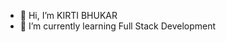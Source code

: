 - 👋 Hi, I’m KIRTI BHUKAR
- 🌱 I’m currently learning Full Stack Development



<!---
kirti-456/kirti-456 is a ✨ special ✨ repository because its `README.md` (this file) appears on your GitHub profile.
You can click the Preview link to take a look at your changes.
--->
